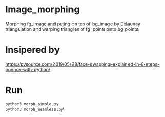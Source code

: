 # Image_morphing
Morphing fg_image and puting on top of bg_image by Delaunay triangulation and warping triangles of fg_points onto bg_points.

# Insipered by
https://pysource.com/2019/05/28/face-swapping-explained-in-8-steps-opencv-with-python/

# Run
```python3 morph_simple.py```\
```python3 morph_seamless.py```\

